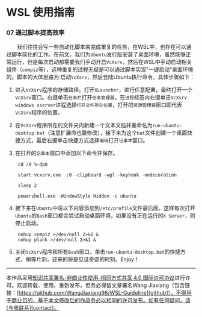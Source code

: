 # WSL 使用指南

### 07 通过脚本提高效率

&emsp;&emsp;我们往往会写一些自动化脚本来完成重复的任务，在WSL中，也存在可以通过脚本简化的工作。在前文，我们为`Ubuntu`发行版安装了桌面环境，虽然能够正常运行，但是每次启动都需要我们手动开启`VcXsrv`，然后在WSL中手动启动相关组件（`compiz`等），这种重复的过程无疑是可以通过脚本实现"一键启动"桌面环境的。脚本的大体思路为:启动`VcXsrv`，然后登陆Ubuntu执行命令。具体步骤如下：

1. 进入`VcXsrv`程序的存储路径。打开`XLauncher`，进行任意配置，最终打开一个`VcXsrv`窗口。右键单击`任务栏`打开`任务管理器`，在`进程`标签内右键单击`VcXsrv windows xserver`进程选择`打开文件所在位置`，打开的`资源管理器`窗口即代表`VcXsrv`程序的位置。

2. 在`VcXsrv`程序所在的文件夹内新建一个文本文档并重命名为`run-ubuntu-desktop.bat`（注意扩展命也要修改），接下来为这个`bat`文件创建一个桌面快捷方式，最后右键单击快捷方式选择`编辑`打开`记事本`窗口。

3. 在打开的`记事本`窗口中添加以下命令并保存。

        cd /d %~dp0

        start vcxsrv.exe  :0 -clipboard -wgl -keyhook -nodecoration

        sleep 2

        powershell.exe -WindowStyle Hidden -c ubuntu

4. 接下来在`Ubuntu`中将以下内容添加到`/etc/profile`文件最后面。这样每次打开`Ubuntu`的`Bash`窗口都会尝试启动桌面环境，如果没有正在运行的`X Server`，则停止启动。

        nohup compiz >/dev/null 2>&1 & 
        nohup plank >/dev/null 2>&1 &

5. 关闭`VcXsrv`程序和所有`Bash`窗口，单击`run-ubuntu-desktop.bat`的快捷方式，稍等片刻，迎来的将是见证奇迹的时刻。Enjoy！



---
本作品采用[知识共享署名-非商业性使用-相同方式共享 4.0 国际许可协议][privacy]进行许可。欢迎转载、使用、重新发布，但务必保留文章署名Wang Jiaxiang（包含链接：[https://github.com/WangJiaxiang96/WSL-Guideline][github]），不得用于商业目的，基于本文修改后的作品务必以相同的许可发布。如有任何疑问，请[与我联系][contact]。 

[privacy]:https://creativecommons.org/licenses/by-nc-sa/4.0/
[github]:https://github.com/WangJiaxiang96/WSL-Guideline
[contact]:mailto:wangjiaxiang96@outlook.com